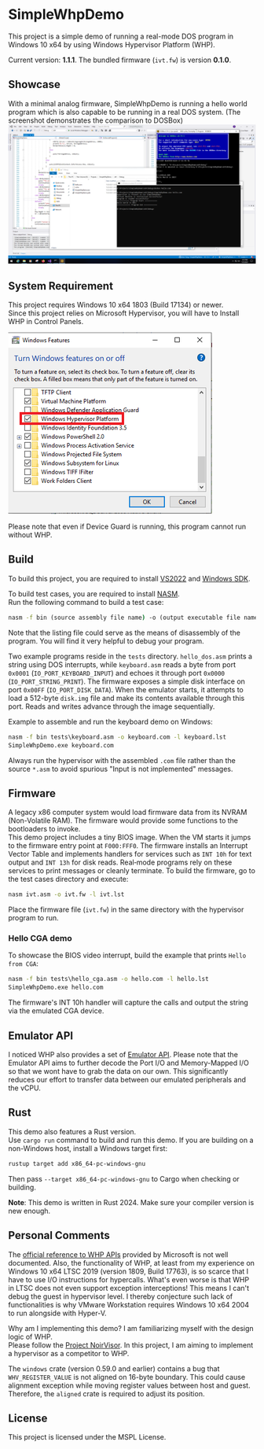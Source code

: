 # SimpleWhpDemo
This project is a simple demo of running a real-mode DOS program in Windows 10 x64 by using Windows Hypervisor Platform (WHP).

Current version: **1.1.1**. The bundled firmware (`ivt.fw`) is version **0.1.0**.

## Showcase
With a minimal analog firmware, SimpleWhpDemo is running a hello world program which is also capable to be running in a real DOS system. (The screenshot demonstrates the comparison to DOSBox)
![Hello DOS](HelloDOS.png)

## System Requirement
This project requires Windows 10 x64 1803 (Build 17134) or newer. \
Since this project relies on Microsoft Hypervisor, you will have to Install WHP in Control Panels.

![WHP in Control Panel](Capture.PNG)

Please note that even if Device Guard is running, this program cannot run without WHP.

## Build
To build this project, you are required to install [VS2022](https://visualstudio.microsoft.com/) and [Windows SDK](https://developer.microsoft.com/en-us/windows/downloads/windows-10-sdk/).

To build test cases, you are required to install [NASM](https://nasm.us/). \
Run the following command to build a test case:
```bat
nasm -f bin (source assembly file name) -o (output executable file name) -l (output listing file)
```

Note that the listing file could serve as the means of disassembly of the program. You will find it very helpful to debug your program.

Two example programs reside in the `tests` directory. `hello_dos.asm` prints a
string using DOS interrupts, while `keyboard.asm` reads a byte from port
`0x0001` (`IO_PORT_KEYBOARD_INPUT`) and echoes it through port `0x0000`
(`IO_PORT_STRING_PRINT`).
The firmware exposes a simple disk interface on port `0x00FF`
(`IO_PORT_DISK_DATA`). When the emulator starts, it attempts to load a 512-byte
`disk.img` file and make its contents available through this port. Reads and
writes advance through the image sequentially.

Example to assemble and run the keyboard demo on Windows:
```bat
nasm -f bin tests\keyboard.asm -o keyboard.com -l keyboard.lst
SimpleWhpDemo.exe keyboard.com
```

Always run the hypervisor with the assembled `.com` file rather than the source
`*.asm` to avoid spurious "Input is not implemented" messages.

## Firmware
A legacy x86 computer system would load firmware data from its NVRAM (Non-Volatile RAM). The firmware would provide some functions to the bootloaders to invoke. \
This demo project includes a tiny BIOS image. When the VM starts it jumps to the
firmware entry point at `F000:FFF0`. The firmware installs an Interrupt Vector
Table and implements handlers for services such as `INT 10h` for text
output and `INT 13h` for disk reads. Real‑mode programs rely on these
services to print messages or cleanly terminate.
To build the firmware, go to the test cases directory and execute:
```bat
nasm ivt.asm -o ivt.fw -l ivt.lst
```
Place the firmware file (`ivt.fw`) in the same directory with the hypervisor program to run.

### Hello CGA demo
To showcase the BIOS video interrupt, build the example that prints `Hello from CGA`:
```bat
nasm -f bin tests\hello_cga.asm -o hello.com -l hello.lst
SimpleWhpDemo.exe hello.com
```
The firmware's INT 10h handler will capture the calls and output the string via
the emulated CGA device.

## Emulator API
I noticed WHP also provides a set of [Emulator API](https://learn.microsoft.com/en-us/virtualization/api/hypervisor-instruction-emulator/hypervisor-instruction-emulator). Please note that the Emulator API aims to further decode the Port I/O and Memory-Mapped I/O so that we wont have to grab the data on our own. This significantly reduces our effort to transfer data between our emulated peripherals and the vCPU.

## Rust
This demo also features a Rust version. \
Use `cargo run` command to build and run this demo. If you are building on a
non-Windows host, install a Windows target first:

```sh
rustup target add x86_64-pc-windows-gnu
```

Then pass `--target x86_64-pc-windows-gnu` to Cargo when checking or building.

**Note**: This demo is written in Rust 2024. Make sure your compiler version is new enough.

## Personal Comments
The [official reference to WHP APIs](https://docs.microsoft.com/en-us/virtualization/api/hypervisor-platform/hypervisor-platform) provided by Microsoft is not well documented. Also, the functionality of WHP, at least from my experience on Windows 10 x64 LTSC 2019 (version 1809, Build 17763), is so scarce that I have to use I/O instructions for hypercalls. What's even worse is that WHP in LTSC does not even support exception interceptions! This means I can't debug the guest in hypervisor level. I thereby conjecture such lack of functionalities is why VMware Workstation requires Windows 10 x64 2004 to run alongside with Hyper-V.

Why am I implementing this demo? I am familiarizing myself with the design logic of WHP. \
Please follow the [Project NoirVisor](https://github.com/Zero-Tang/NoirVisor). In this project, I am aiming to implement a hypervisor as a competitor to WHP.

The `windows` crate (version 0.59.0 and earlier) contains a bug that `WHV_REGISTER_VALUE` is not aligned on 16-byte boundary. This could cause alignment exception while moving register values between host and guest. Therefore, the `aligned` crate is required to adjust its position.

## License
This project is licensed under the MSPL License.
